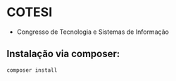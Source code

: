 # **COTESI**
* Congresso de Tecnologia e Sistemas de Informação

## **Instalação via composer:**
```php
composer install

